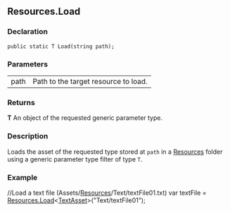 ## Resources.Load
### Declaration
`public static T Load(string path);`
### Parameters

|   |   |
|---|---|
|path|Path to the target resource to load.|

### Returns

**T** An object of the requested generic parameter type.
### Description

Loads the asset of the requested type stored at `path` in a [Resources](https://docs.unity3d.com/6000.0/Documentation/ScriptReference/Resources.html) folder using a generic parameter type filter of type `T`.
### Example
//Load a text file (Assets/[Resources](https://docs.unity3d.com/6000.0/Documentation/ScriptReference/Resources.html)/Text/textFile01.txt)
var textFile = [Resources.Load](https://docs.unity3d.com/6000.0/Documentation/ScriptReference/Resources.Load.html)<[TextAsset](https://docs.unity3d.com/6000.0/Documentation/ScriptReference/TextAsset.html)>("Text/textFile01");
